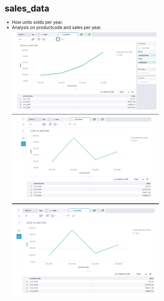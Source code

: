 # sales_data
- How units solds per year.
- Analysis on productcode and sales per year.
![](/images/sales_data_by_sales.png)
![](/images/sales_data_productcode.png)
![](/images/sales_data_sorting_by_productcode.png)

